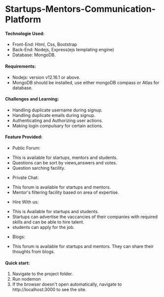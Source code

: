# Startups-Mentors-Communication-Platform

#### Technologie Used:
* Front-End: Html, Css, Bootstrap
* Back-End: Nodejs, Express(ejs templating engine)
* Database: MongoDB.

#### Requirements:
- Nodejs: version v12.16.1 or above.
- MongoDB should be installed, use either mongoDB compass or Atlas for database.

#### Challenges and Learning:
* Handling duplicate username during signup.
* Handling duplicate emails during signup.
* Authenticating and Authorizing user actions.
* Making login compulsary for certain actions.

#### Feature Provided:
* Public Forum: 
- This is available for startups, mentors and students.
- Questions can be sort by views,answers and votes.
- Question sarching facility.

* Private Chat:
- This forum is available for startups and mentors.
- Mentor's filtering facility based on area of expertise.

* Hire With us:
- This is Available for startups and students.
- Startups can advertise the vaccancies of their companies with required skills and can be able to hire talent.
- students can apply for the job.

* Blogs:
- This forum is available for startups and mentors. They can share their thoughts from blogs.

#### Quick start:
1. Navigate to the project folder.
2. Run nodemon
3. If the browser doesn't open automatically, navigate to http://localhost:3000 to see the site.


